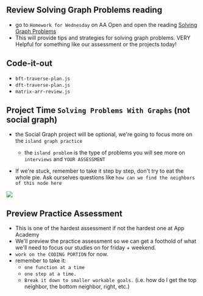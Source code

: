 ## Review Solving Graph Problems reading
- go to `Homework for Wednesday` on AA Open and open the reading [Solving Graph Problems](https://open.appacademy.io/learn/js-py---pt-apr-2022-online/week-12---sorts-and-graphs/solving-graph-problems)
- This will provide tips and strategies for solving graph problems. VERY Helpful for something like our assessment or the projects today!

## Code-it-out
- `bft-traverse-plan.js`
- `dft-traverse-plan.js`
- `matrix-arr-review.js`


## Project Time `Solving Problems With Graphs` (not social graph)
- the Social Graph project will be optional, we're going to focus more on the `island graph practice`
  - the `island problem` is the type of problems you will see more on `interviews` and `YOUR ASSESSMENT`

- If we're stuck, remember to take it step by step, don't try to eat the whole pie. Ask ourselves questions like `how can we find the neighbors of this node here`

![](https://i.imgur.com/FhE6ZjM.png)


## Preview Practice Assessment
- This is one of the hardest assessment if not the hardest one at App Academy
- We'll preview the practice assessment so we can get a foothold of what we'll need to focus our studies on for friday + weekend.
- `work on the CODING PORTION` for now.
- remember to take it:
  - `one function at a time`
  - `one step at a time.`
  - `Break it down to smaller workable goals.` (i.e. how do I get the top neighbor, the bottom neighbor, right, etc.)